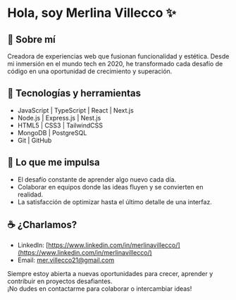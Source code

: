 # Hola, soy Merlina Villecco ✨


## 🦋 Sobre mí  
Creadora de experiencias web que fusionan funcionalidad y estética. Desde mi inmersión en el mundo tech en 2020, he transformado cada desafío de código en una oportunidad de crecimiento y superación.


## 🧩 Tecnologías y herramientas  
- JavaScript | TypeScript | React | Next.js  
- Node.js | Express.js | Nest.js
- HTML5 | CSS3 | TailwindCSS  
- MongoDB | PostgreSQL  
- Git | GitHub  


## 🤍 Lo que me impulsa  
- El desafío constante de aprender algo nuevo cada día.  
- Colaborar en equipos donde las ideas fluyen y se convierten en realidad.  
- La satisfacción de optimizar hasta el último detalle de una interfaz.  


## ☕ ¿Charlamos?  
- LinkedIn: [https://www.linkedin.com/in/merlinavillecco/](https://www.linkedin.com/in/merlinavillecco/)  
- Email: [mer.villecco21@gmail.com](mailto:mer.villecco21@gmail.com)  

Siempre estoy abierta a nuevas oportunidades para crecer, aprender y contribuir en proyectos desafiantes.  
¡No dudes en contactarme para colaborar o intercambiar ideas!
